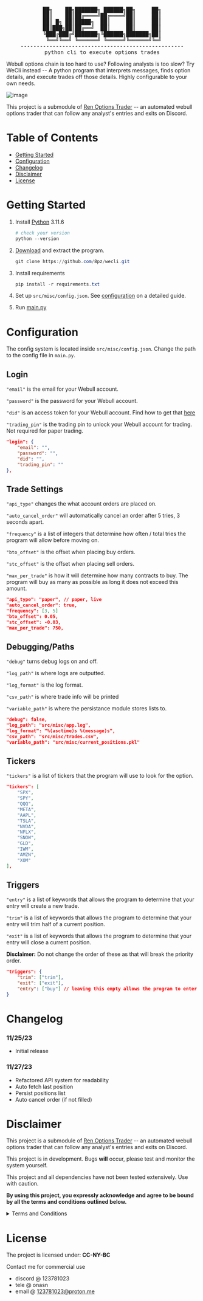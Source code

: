 <div align="center">
<pre>
██╗    ██╗███████╗ ██████╗██╗     ██╗
██║    ██║██╔════╝██╔════╝██║     ██║
██║ █╗ ██║█████╗  ██║     ██║     ██║
██║███╗██║██╔══╝  ██║     ██║     ██║
╚███╔███╔╝███████╗╚██████╗███████╗██║
 ╚══╝╚══╝ ╚══════╝ ╚═════╝╚══════╝╚═╝
---------------------------------------------------
python cli to execute options trades
</pre>
</div>

Webull options chain is too hard to use? Following analysts is too slow? Try WeCli instead -- A python program that interprets messages, finds option details, and execute trades off those details. Highly configurable to your own needs.

![image](https://github.com/8pz/wecli/assets/70970973/bf871e33-997c-45dd-9a19-e7a86e3b9795)

This project is a submodule of [Ren Options Trader](https://github.com/8pz/ren-options-trader/) -- an automated webull options trader that can follow any analyst's entries and exits on Discord.

# Table of Contents

- [Getting Started](https://github.com/8pz/wecli#configuration)
- [Configuration](https://github.com/8pz/wecli#configuration)
- [Changelog](https://github.com/8pz/wecli#changelog)
- [Disclaimer](https://github.com/8pz/wecli#disclaimer)
- [License](https://github.com/8pz/wecli#license)
<!-- - [Wiki](https://github.com/8pz/wecli/wiki) -->

# Getting Started

1. Install [Python](https://www.python.org/downloads/release/python-3116/) 3.11.6

   ```powershell
   # check your version
   python --version
   ```

2. [Download](https://github.com/8pz/wecli/archive/refs/heads/main.zip) and extract the program.

   ```powershell
   git clone https://github.com/8pz/wecli.git
   ```

3. Install requirements

   ```powershell
   pip install -r requirements.txt 
   ```

4. Set up ```src/misc/config.json```. See [configuration](https://github.com/8pz/options-alert-trader/wiki/Configuration) on a detailed guide.

5. Run [main.py](https://github.com/8pz/wecli/blob/main/src/main.py)

# Configuration

The config system is located inside `src/misc/config.json`. Change the path to the config file in `main.py`.

## Login

```"email"``` is the email for your Webull account.

```"password"``` is the password for your Webull account.

```"did"``` is an access token for your Webull account. Find how to get that [here](https://github.com/8pz/wecli/wiki/Guides#how-to-get-your-did)

```"trading_pin"``` is the trading pin to unlock your Webull account for trading. Not required for paper trading.

```json
"login": {
    "email": "",
    "password": "",
    "did": "",
    "trading_pin": ""
},
```

## Trade Settings

`"api_type"` changes the what account orders are placed on.

`"auto_cancel_order"` will automatically cancel an order after 5 tries, 3 seconds apart.

`"frequency"` is a list of integers that determine how often / total tries the program will allow before moving on.

`"bto_offset"` is the offset when placing buy orders.

`"stc_offset"` is the offset when placing sell orders.

`"max_per_trade"` is how it will determine how many contracts to buy. The program will buy as many as possible as long it does not exceed this amount.


```json
"api_type": "paper", // paper, live
"auto_cancel_order": true,
"frequency": [3, 5]
"bto_offset": 0.05,
"stc_offset": -0.03,
"max_per_trade": 750,
```

## Debugging/Paths

`"debug"` turns debug logs on and off.

`"log_path"` is where logs are outputted.

`"log_format"` is the log format.

`"csv_path"` is where trade info will be printed

`"variable_path"` is where the persistance module stores lists to.

```json
"debug": false,
"log_path": "src/misc/app.log",
"log_format": "%(asctime)s %(message)s",
"csv_path": "src/misc/trades.csv",
"variable_path": "src/misc/current_positions.pkl"
```

## Tickers

```"tickers"``` is a list of tickers that the program will use to look for the option.

```json
"tickers": [
    "SPX",
    "SPY",
    "QQQ",
    "META",
    "AAPL",
    "TSLA",
    "NVDA",
    "NFLX",
    "SNOW",
    "GLD",
    "IWM",
    "AMZN",
    "XOM"
],
```

## Triggers

```"entry"``` is a list of keywords that allows the program to determine that your entry will create a new trade.

```"trim"``` is a list of keywords that allows the program to determine that your entry will trim half of a current position.

```"exit"``` is a list of keywords that allows the program to determine that your entry will close a current position.

**Disclaimer:** Do not change the order of these as that will break the priority order.

```json
"triggers": {
    "trim": ["trim"],
    "exit": ["exit"],
    "entry": ["buy"] // leaving this empty allows the program to enter trades without a keyword. Lowest priority so it will trim/exit if those criteria are met first
}
```

# Changelog

### 11/25/23

- Initial release

### 11/27/23

- Refactored API system for readability
- Auto fetch last position
- Persist positions list
- Auto cancel order (if not filled)

# Disclaimer

This project is a submodule of [Ren Options Trader](https://github.com/8pz/ren-options-trader/) -- an automated webull options trader that can follow any analyst's entries and exits on Discord.

This project is in development. Bugs **will** occur, please test and monitor the system yourself.

This project and all dependencies have not been tested extensively. Use with caution.

**By using this project, you expressly acknowledge and agree to be bound by all the terms and conditions outlined below.**

<details>
<summary>Terms and Conditions</summary>

<br>

1. Not Investment Advice:
   This project and the alerts it tracks do not provide financial or investment advice. Users are solely responsible for their trading decisions, and should not rely on this program for investment guidance.

2. No Guarantees:
   Trading involves risks, and there are no guarantees of success. Past performance is not indicative of future results. Users should be aware of the inherent risks associated with trading.

3. Not Responsible for Losses:
   The creators and contributors of this project are not liable for any financial losses incurred by users due to their trading activities. Users use the program at their own risk.

4. Use at Your Own Risk:
   Users are encouraged to use this project at their own risk and with caution. It is recommended to seek professional financial advice before making any investment decisions.

5. No Endorsement of Alerts:
   This project does not endorse or validate the alerts it tracks. It is a tool for tracking and automation purposes only.

6. Disclaimer of Accuracy:
   The information provided by this project may not always be accurate or up-to-date. Users should verify and cross-check the information independently.

7. No Legal or Regulatory Compliance:
   This project does not offer legal or regulatory compliance services. Users are responsible for complying with all applicable laws and regulations.

</details>

# License

The project is licensed under: **CC-NY-BC**

Contact me for commercial use

- discord @ 123781023
- tele @ onasn
- email @ 123781023@proton.me
